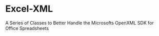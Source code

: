 # Excel-XML
 A Series of Classes to Better Handle the Microsofts OpenXML SDK  for Office Spreadsheets
